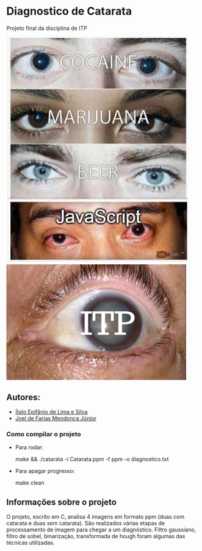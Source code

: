 # Diagnostico de Catarata
Projeto final da disciplina de ITP

![alt text](https://github.com/itepifanio/diagnosticoCatarata/blob/master/docs/assets/images/imagem1.png)
<img src="https://github.com/itepifanio/diagnosticoCatarata/blob/master/docs/assets/images/cat.png" width="471px">
## Autores:
* [Ítalo Epifânio de Lima e Silva](https://github.com/itepifanio)
* [Joel de Farias Mendonça Júnior](https://github.com/Joelfmjr)
### Como compilar o projeto
* Para rodar:

	make && ./catarata -i Catarata.ppm -f ppm -o diagnostico.txt
	
* Para apagar progresso:

	make clean

## Informações sobre o projeto

 O projeto, escrito em C, analisa 4 imagens em formato ppm (duas
 com catarata e duas sem catarata). São realizados várias etapas 
 de processamento de imagem para chegar a um diagnóstico. Filtro
 gaussiano, filtro de sobel, binarização, transformada de hough 
 foram algumas das técnicas utilizadas.

